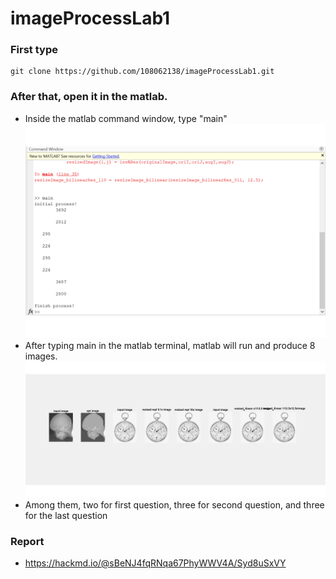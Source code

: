 ﻿# imageProcessLab1

### First type
```
git clone https://github.com/108062138/imageProcessLab1.git
```
### After that, open it in the matlab.

- Inside the matlab command window, type "main" 
![](cmdMain.png)
- After typing main in the matlab terminal, matlab will run and produce 8 images. 
![](demo.png)
- Among them, two for first question, three for second question, and three for the last question

### Report
- https://hackmd.io/@sBeNJ4fqRNqa67PhyWWV4A/Syd8uSxVY
